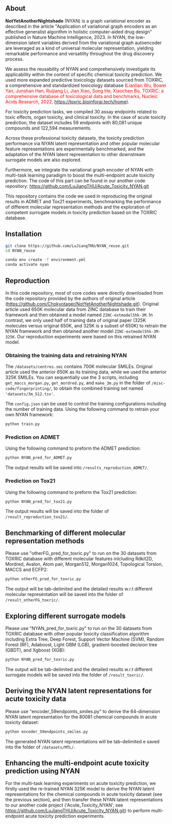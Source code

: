 ## About
**NotYetAnotherNightshade** (NYAN) is a graph variational encoder as described in the article "Application of variational graph encoders as an effective generalist algorithm in holistic computer-aided drug design" published in Nature Machine Intelligence, 2023. In NYAN, the low-dimension latent variables derived from the variational graph autoencoder are leveraged as a kind of universal molecular representation, yielding remarkable performance and versatility throughout the drug discovery process.

We assess the reusability of NYAN and comprehensively investigate its applicability within the context of specific chemical toxicity prediction. We used more expanded predictive toxicology datasets sourced from TOXRIC, a comprehensive and standardized toxicology database (<span style="color:red;">Lianlian Wu, Bowei Yan, Junshan Han, Ruijiang Li, Jian Xiao, Song He, Xiaochen Bo. TOXRIC: a comprehensive database of toxicological data and benchmarks, Nucleic Acids Research, 2022, https://toxric.bioinforai.tech/home</span>).

For toxicity prediction tasks, we compiled 30 assay endpoints related to toxic effects, organ toxicity, and clinical toxicity. In the case of acute toxicity prediction, the dataset includes 59 endpoints with 80,081 unique compounds and 122,594 measurements.

Across these professional toxicity datasets, the toxicity prediction performance via NYAN latent representation and other popular molecular feature representations are experimentally benchmarked, and the adaptation of the NYAN latent representation to other downstream surrogate models are also explored.

Furthermore, we integrate the variational graph encoder of NYAN with multi-task learning paradigm to boost the multi-endpoint acute toxicity prediction. The code of this part can be found in our another code repository: https://github.com/LuJiangTHU/Acute_Toxicity_NYAN.git

This repository contains the code we used in reproducing the original results in ADMET and Tox21 experiments, benchmarking the performance of different molecular representation methods and the exploration of competent surrogate models in toxicity prediction based on the TOXRIC database. 



## Installation
```sh
git clone https://github.com/LuJiangTHU/NYAN_reuse.git
cd NYAN_reuse
```

```sh
conda env create -f environment.yml
conda activate nyan
```


## Reproduction
In this code repository, most of core codes were directly downloaded from the code repository provided by the authors of original article (https://github.com/Chokyotager/NotYetAnotherNightshade.git). Original article used 650K molecular data from ZINC database to train their framework and then obtained a model named `ZINC-extmodel5hk-3M`. In contrast, we only used half of training data of original paper (325K molecules versus original 650K, and 325K is a subset of 650K) to retrain the NYAN framework and then obtained another model `ZINC-extmodel5hk-3M-325K`. Our reproduction experiments were based on this retrained NYAN model.

### Obtaining the training data and retraining NYAN
The `/datasets/centres.smi` contains 700K molecular SMILEs. Original article used the anterior 650K as its training data, while we used the anterior 325K SMILEs. You can sequentially use the 3 scripts, including `get_maccs_morgan.py`, `get_mordred.py`, and `make_3m.py` in the folder of `/misc-code/fingerprinting/`, to obtain the combined training set named `'datasets/3m_512.tsv'`.

The `config.json` can be used to control the training configurations including the number of training data. Using the following command to retrain your own NYAN framework:
```sh
python train.py
```
 
### Prediction on ADMET
Using the following command to preform the ADMET prediction:
```sh
python NYAN_pred_for_ADMET.py
```

The output results will be saved into `/results_reproduction_ADMET/`.

### Prediction on Tox21
Using the following command to preform the Tox21 prediction:
```sh
python NYAN_pred_for_tox21.py
```

The output results will be saved into the folder of `/result_reproduction_tox21/`.

 
## Benchmarking of different molecular representation methods
Please use "otherFG_pred_for_toxric.py" to run on the 30 datasets from TOXRIC database with different molecular features inlcluding Rdkit2D, Mordred, Avalon, Atom pair, Morgan512, Morgan1024, Topological Torsion, MACCS and ECFP2:
```sh
python otherFG_pred_for_toxric.py
```
The output will be tab-delimited and the detailed results w.r.t different molecular representation will be saved into the folder of `/result_otherFG_toxric/`. 

## Exploring different surrogate models
Please use "NYAN_pred_for_toxric.py" to run on the 30 datasets from TOXRIC database with other popular toxicity classification algorithm including Extra Tree, Deep Forest, Support Vector Machine (SVM), Random Forest (RF), Adaboost, Light GBM (LGB), gradient-boosted decision tree (GBDT), and Xgboost (XGB):
```sh
python NYAN_pred_for_toxric.py
```
The output will be tab-delimited and the detailed results w.r.t different surrogate models will be saved into the folder of `/result_toxric/`.

## Deriving the NYAN latent representations for acute toxicity data
Please use "encoder_59endpoints_smiles.py" to derive the 64-dimension NYAN latent representation for the 80081 chemical compounds in acute toxicity dataset:
```sh
python encoder_59endpoints_smiles.py
```
The generated NYAN latent representations will be tab-delimited e saved into the folder of `/datasets/MTL/`.

## Enhancing the multi-endpoint acute toxicity prediction using NYAN
For the multi-task learning experiments on acute toxicity prediction, we firstly used the re-trained NYAN 325K model to derive the NYAN latent representations for the chemical compounds in acute toxicity dataset (see the previous section), and then transfer these NYAN latent representations to our another code project ('Acute_Toxicity_NYAN', see https://github.com/LuJiangTHU/Acute_Toxicity_NYAN.git) to perform multi-endpoint acute toxicity prediction experiments.



